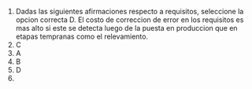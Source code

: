 1. Dadas las siguientes afirmaciones respecto a requisitos, seleccione la opcion correcta
	D. El costo de correccion de error en los requisitos es mas alto si este se detecta luego de la puesta en produccion que en etapas tempranas como el relevamiento.
2. C
3. A
4. B
5. D
6. 